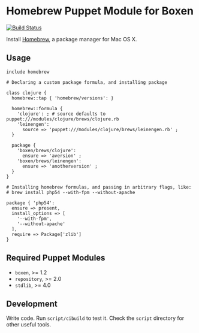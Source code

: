 # Homebrew Puppet Module for Boxen

[![Build Status](https://travis-ci.org/boxen/puppet-homebrew.png?branch=master)](https://travis-ci.org/boxen/puppet-homebrew)

Install [Homebrew](http://mxcl.github.com/homebrew), a package manager
for Mac OS X.

## Usage

```puppet
include homebrew

# Declaring a custom package formula, and installing package

class clojure {
  homebrew::tap { 'homebrew/versions': }

  homebrew::formula {
    'clojure': ; # source defaults to puppet:///modules/clojure/brews/clojure.rb
    'leinengen':
      source => 'puppet:///modules/clojure/brews/leinengen.rb' ;
  }

  package {
    'boxen/brews/clojure':
      ensure => 'aversion' ;
    'boxen/brews/leinengen':
      ensure => 'anotherversion' ;
  }
}

# Installing homebrew formulas, and passing in arbitrary flags, like:
# brew install php54 --with-fpm --without-apache

package { 'php54':
  ensure => present,
  install_options => [
    '--with-fpm',
    '--without-apache'
  ],
  require => Package['zlib']
}
```

## Required Puppet Modules

* `boxen`, >= 1.2
* `repository`, >= 2.0
* `stdlib`, >= 4.0

## Development

Write code. Run `script/cibuild` to test it. Check the `script`
directory for other useful tools.
